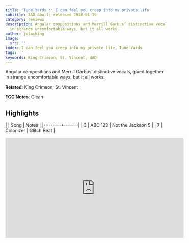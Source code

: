 ```yaml
---
title: 'Tune-Yards :: I can feel you creep into my private life'
subtitle: 4AD &bull; released 2018-01-19
category: reviews
description: Angular compositions and Merrill Garbus’ distinctive vocals, glued together
  in strange uncomfortable ways, but it all works.
author: jclacking
image:
  src: ''
index: I can feel you creep into my private life, Tune-Yards
tags: ''
keywords: King Crimson, St. Vincent, 4AD
---
```

Angular compositions and Merrill Garbus’ distinctive vocals, glued together in strange uncomfortable ways, but it all works.<!--more-->

**Related**: King Crimson, St. Vincent

**FCC Notes**: Clean

## Highlights

| | Song | Notes |
|-+------+-------|
| 3 | ABC 123 | Not the Jackson 5 |
| 7 | Colonizer | Glitch Beat |

<div class="tlo-detail-video"><iframe width="560" height="315" src="https://www.youtube.com/embed/3-7je-jsuC4" frameborder="0" allow="autoplay; encrypted-media" allowfullscreen></iframe></div>

